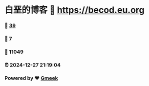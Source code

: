 # 白垩的博客 :link: https://becod.eu.org 
### :page_facing_up: [39](https://becod.eu.org/tag.html) 
### :speech_balloon: 7 
### :hibiscus: 11049 
### :alarm_clock: 2024-12-27 21:19:04 
### Powered by :heart: [Gmeek](https://github.com/Meekdai/Gmeek)
